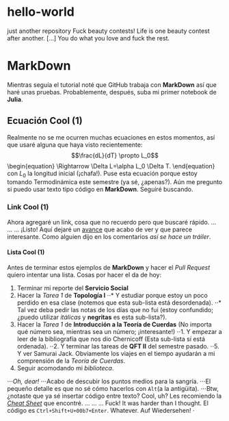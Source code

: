 # hello-world
just another repository
Fuck beauty contests! Life is one beauty contest after another. [...] You do what you love and fuck the rest.
# MarkDown
Mientras seguía el tutorial noté que GitHub trabaja con **MarkDown** así que haré unas pruebas. Probablemente, después, suba mi primer notebook de **Julia**.
## Ecuación Cool (1)
Realmente no se me ocurren muchas ecuaciones en estos momentos, así que usaré alguna que haya visto recientemente:
$$\frac{dL}{dT} \propto L_0$$
\begin{equation}
\Rightarrow \Delta L=\alpha L_0 \Delta T.
\end{equation}
con $L_0$ la longitud inicial (¡chafa!).
Puse esta ecuación porque estoy tomando Termodinámica este semestre (ya sé, ¿apenas?). Aún me pregunto si puedo usar texto tipo código en **MarkDown**. Seguiré buscando.
### Link Cool (1)
Ahora agregaré un link, cosa que no recuerdo pero que buscaré rápido.
...
...
...
¡Listo!
Aquí dejaré un [avance](https://www.youtube.com/watch?v=2AtTARXYWUg) que acabo de ver y que parece interesante. Como alguien dijo en los comentarios *así se hace un tráiler*.

#### Lista Cool (1)
Antes de terminar estos ejemplos de **MarkDown** y hacer el *Pull Request* quiero intentar una lista.
Cosas por hacer el da de hoy:
1. Terminar mi reporte del **Servicio Social**
2. Hacer la *Tarea 1* de **Topología I**
⋅⋅* Y estudiar porque estoy un poco perdido en esa clase (notemos que esta sub-lista está desordenada).
⋅⋅* Tal vez deba pedir las notas de los días que no fui (estoy confundido; ¿puedo utilizar *itálicas* y **negritas** es esta sub-lista?).
1. Hacer la *Tarea 1* de **Introducción a la Teoría de Cuerdas** (No importa qué número sea, mientras sea un número; ¡interesante!)
⋅⋅1. Y empezar a leer de la bibliografía que nos dio Chernicoff (Esta sub-lista sí está ordenada).
⋅⋅2. Y terminar las tareas de **QFT II** del semestre pasado.
⋅⋅5. Y ver Samurai Jack. Obviamente los viajes en el tiempo ayudarán a mi comprensión de la *Teoría de Cuerdas*.
4. Seguir acomodando mi *biblioteca*.

⋅⋅⋅*Oh, dear!*
⋅⋅⋅Acabo de descubir los puntos medios para la sangría.
⋅⋅⋅El pequeño detalle es que no sé cómo hacerlos con `Alt`(a la antigüita).
⋅⋅⋅Btw, ¿notaste que ya sé insertar código entre texto? Cool, uh? Les recomiendo la [*Cheat Sheet*](https://github.com/adam-p/markdown-here/wiki/Markdown-Cheatsheet) que encontré.
...
...
...
Fuck! It was harder than I thought.
El código es `Ctrl+Shift+U+00b7+Enter`. Whatever. Auf Wiedersehen!
·
